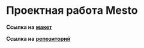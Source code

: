 # Проектная работа Mesto

**Ссылка на** [**макет**](https://www.figma.com/file/bjyvbKKJN2naO0ucURl2Z0/JavaScript.-Sprint-5?node-id=0%3A1 "ссылка на макет")

**Ссылка на** [**репозиторий**](https://github.com/ssotn/mesto-project-ff "ссылка на репозиторий")

